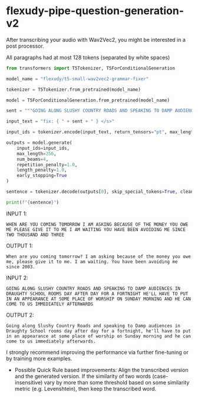 # flexudy-pipe-question-generation-v2
After transcribing your audio with Wav2Vec2, you might be interested in a post processor.

All paragraphs had at most 128 tokens (separated by white spaces)

```python
from transformers import T5Tokenizer, T5ForConditionalGeneration

model_name = "flexudy/t5-small-wav2vec2-grammar-fixer"

tokenizer = T5Tokenizer.from_pretrained(model_name)

model = T5ForConditionalGeneration.from_pretrained(model_name)

sent = """GOING ALONG SLUSHY COUNTRY ROADS AND SPEAKING TO DAMP AUDIENCES IN DRAUGHTY SCHOOL ROOMS DAY AFTER DAY FOR A FORTNIGHT HE'LL HAVE TO PUT IN AN APPEARANCE AT SOME PLACE OF WORSHIP ON SUNDAY MORNING AND HE CAN COME TO US IMMEDIATELY AFTERWARDS"""

input_text = "fix: { " + sent + " } </s>"

input_ids = tokenizer.encode(input_text, return_tensors="pt", max_length=256, truncation=True, add_special_tokens=True)

outputs = model.generate(
    input_ids=input_ids,
    max_length=256,
    num_beams=4,
    repetition_penalty=1.0,
    length_penalty=1.0,
    early_stopping=True
)

sentence = tokenizer.decode(outputs[0], skip_special_tokens=True, clean_up_tokenization_spaces=True)

print(f"{sentence}")
```

INPUT 1:
```
WHEN ARE YOU COMING TOMORROW I AM ASKING BECAUSE OF THE MONEY YOU OWE ME PLEASE GIVE IT TO ME I AM WAITING YOU HAVE BEEN AVOIDING ME SINCE TWO THOUSAND AND THREE
```
OUTPUT 1:
```
When are you coming tomorrow? I am asking because of the money you owe me, please give it to me. I am waiting. You have been avoiding me since 2003.
```

INPUT 2:
```
GOING ALONG SLUSHY COUNTRY ROADS AND SPEAKING TO DAMP AUDIENCES IN DRAUGHTY SCHOOL ROOMS DAY AFTER DAY FOR A FORTNIGHT HE'LL HAVE TO PUT IN AN APPEARANCE AT SOME PLACE OF WORSHIP ON SUNDAY MORNING AND HE CAN COME TO US IMMEDIATELY AFTERWARDS
```

OUTPUT 2:
```
Going along Slushy Country Roads and speaking to Damp audiences in Draughty School rooms day after day for a fortnight, he'll have to put in an appearance at some place of worship on Sunday morning and he can come to us immediately afterwards.
```
I strongly recommend improving the performance via further fine-tuning or by training more examples.
- Possible Quick Rule based improvements: Align the transcribed version and the generated version. If the similarity of two words (case-insensitive) vary by more than some threshold based on some similarity metric (e.g. Levenshtein), then keep the transcribed word. 